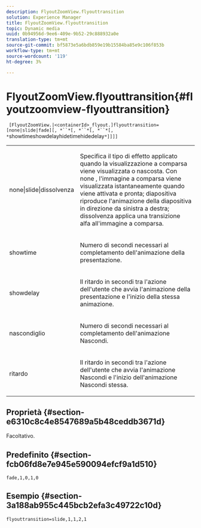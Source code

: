 ```yaml
---
description: FlyoutZoomView.flyouttransition
solution: Experience Manager
title: FlyoutZoomView.flyouttransition
topic: Dynamic media
uuid: 0b94956d-9ee6-409e-9b52-29c888932a0e
translation-type: tm+mt
source-git-commit: bf5873e5a6bdb859e19b15584ba85e9c106f853b
workflow-type: tm+mt
source-wordcount: '119'
ht-degree: 3%

---
```



# FlyoutZoomView.flyouttransition{#flyoutzoomview-flyouttransition}

` [FlyoutZoomView.|<containerId>_flyout.]flyouttransition=[none|slide|fade][, *``*[, *``*[, *``*[, *`showtimeshowdelayhidetimehidedelay`*]]]]`

<table id="table_AB421835D2454ECD8AA40DBFADBAC65F"> 
 <tbody> 
  <tr> 
   <td colname="col1"> <p> <span class="codeph"> <span class="varname"> none|slide|dissolvenza  </span> </span> </p> </td> 
   <td colname="col2"> <p> Specifica il tipo di effetto applicato quando la visualizzazione a comparsa viene visualizzata o nascosta. Con <span class="codeph"> none </span>, l'immagine a comparsa viene visualizzata istantaneamente quando viene attivata e pronta; <span class="codeph"> diapositiva </span> riproduce l'animazione della diapositiva in direzione da sinistra a destra; <span class="codeph"> dissolvenza </span> applica una transizione alfa all'immagine a comparsa. </p> </td> 
  </tr> 
  <tr> 
   <td colname="col1"> <p> <span class="codeph"> <span class="varname"> showtime  </span> </span> </p> </td> 
   <td colname="col2"> <p> Numero di secondi necessari al completamento dell'animazione della presentazione. </p> </td> 
  </tr> 
  <tr> 
   <td colname="col1"> <p> <span class="codeph"> <span class="varname"> showdelay  </span> </span> </p> </td> 
   <td colname="col2"> <p> Il ritardo in secondi tra l'azione dell'utente che avvia l'animazione della presentazione e l'inizio della stessa animazione. </p> </td> 
  </tr> 
  <tr> 
   <td colname="col1"> <p> <span class="codeph"> <span class="varname"> nascondiglio  </span> </span> </p> </td> 
   <td colname="col2"> <p> Numero di secondi necessari al completamento dell'animazione Nascondi. </p> </td> 
  </tr> 
  <tr> 
   <td colname="col1"> <p> <span class="codeph"> <span class="varname"> ritardo  </span> </span> </p> </td> 
   <td colname="col2"> <p> Il ritardo in secondi tra l'azione dell'utente che avvia l'animazione Nascondi e l'inizio dell'animazione Nascondi stessa. </p> </td> 
  </tr> 
 </tbody> 
</table>

## Proprietà {#section-e6310c8c4e8547689a5b48ceddb3671d}

Facoltativo.

## Predefinito {#section-fcb06fd8e7e945e590094efcf9a1d510}

`fade,1,0,1,0`

## Esempio {#section-3a188ab955c445bcb2efa3c49722c10d}

`flyouttransition=slide,1,1,2,1`

